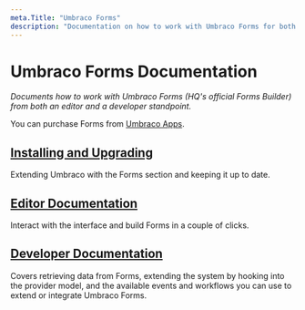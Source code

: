 ```yaml
---
meta.Title: "Umbraco Forms"
description: "Documentation on how to work with Umbraco Forms for both editors and developers"
---
```


# Umbraco Forms Documentation

_Documents how to work with Umbraco Forms (HQ's official Forms Builder) from both an editor and a developer standpoint._

You can purchase Forms from [Umbraco Apps](https://umbraco.com/apps/umbraco-forms/).

## [Installing and Upgrading](installation/README.md)

Extending Umbraco with the Forms section and keeping it up to date.

## [Editor Documentation](editor/README.md)

Interact with the interface and build Forms in a couple of clicks.

## [Developer Documentation](developer/README.md)

Covers retrieving data from Forms, extending the system by hooking into the provider model, and the available events and workflows you can use to extend or integrate Umbraco Forms.
